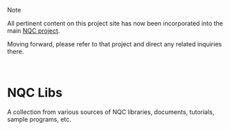 > [!NOTE]
> All pertinent content on this project site has now been incorporated into the main
> [NQC project](https://github.com/BrickBot/nqc).
>
> Moving forward, please refer to that project and direct any related inquiries there.

&nbsp;

NQC Libs
========
A collection from various sources of NQC libraries, documents, tutorials, sample programs, etc.
